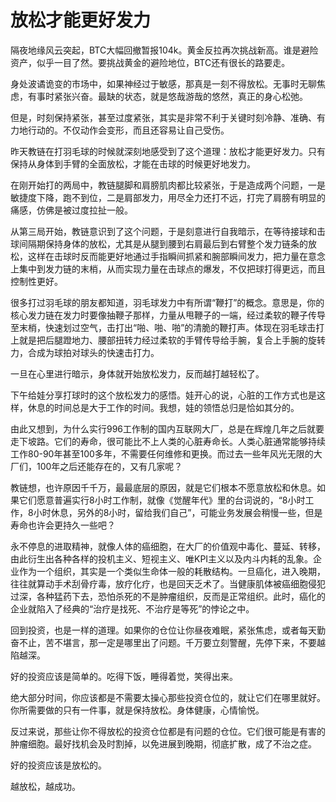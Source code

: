# 放松才能更好发力

隔夜地缘风云突起，BTC大幅回撤暂报104k。黄金反拉再次挑战新高。谁是避险资产，似乎一目了然。要挑战黄金的避险地位，BTC还有很长的路要走。

身处波谲诡变的市场中，如果神经过于敏感，那真是一刻不得放松。无事时无聊焦虑，有事时紧张兴奋。最缺的状态，就是悠哉游哉的悠然，真正的身心松弛。

但是，时刻保持紧张，甚至过度紧张，其实是非常不利于关键时刻冷静、准确、有力地行动的。不仅动作会变形，而且还容易让自己受伤。

昨天教链在打羽毛球的时候就深刻地感受到了这个道理：放松才能更好发力。只有保持从身体到手臂的全面放松，才能在击球的时候更好地发力。

在刚开始打的两局中，教链腿脚和肩膀肌肉都比较紧张，于是造成两个问题，一是敏捷度下降，跑不到位，二是肩部发力，用尽全力还打不远，打完了肩膀有明显的痛感，仿佛是被过度拉扯一般。

从第三局开始，教链意识到了这个问题，于是刻意进行自我暗示，在等待接球和击球间隔期保持身体的放松，尤其是从腿到腰到右肩最后到右臂整个发力链条的放松，这样在击球时反而能更好地通过手指瞬间抓紧和腕部瞬间发力，把力量在意念上集中到发力链的末梢，从而实现力量在击球点的爆发，不仅把球打得更远，而且控制性更好。

很多打过羽毛球的朋友都知道，羽毛球发力中有所谓“鞭打”的概念。意思是，你的核心发力链在发力时要像抽鞭子那样，力量从甩鞭子的一端，经过柔软的鞭子传导至末梢，快速划过空气，击打出“啪、啪、啪”的清脆的鞭打声。体现在羽毛球击打上就是把后腿蹬地力、腰部扭转力经过柔软的手臂传导给手腕，复合上手腕的旋转力，合成为球拍对球头的快速击打力。

一旦在心里进行暗示，身体就开始放松发力，反而越打越轻松了。

下午给娃分享打球时的这个放松发力的感悟。娃开心的说，心脏的工作方式也是这样，休息的时间总是大于工作的时间。我想，娃的领悟总归是恰如其分的。

由此又想到，为什么实行996工作制的国内互联网大厂，总是在辉煌几年之后就要走下坡路。它们的寿命，很可能比不上人类的心脏寿命长。人类心脏通常能够持续工作80-90年甚至100多年，不需要任何维修和更换。而过去一些年风光无限的大厂们，100年之后还能存在的，又有几家呢？

教链想，也许原因千千万，最最底层的原因，就是它们根本不愿意放松和休息。如果它们愿意普遍实行8小时工作制，就像《觉醒年代》里的台词说的，“8小时工作，8小时休息，另外的8小时，留给我们自己”，可能业务发展会稍慢一些，但是寿命也许会更持久一些吧？

永不停息的进取精神，就像人体的癌细胞，在大厂的价值观中毒化、蔓延、转移，由此衍生出各种各样的投机主义、短视主义、唯KPI主义以及内斗内耗的乱象。企业作为一个组织，其实是一个类似生命体一般的耗散结构。一旦癌化，进入晚期，往往就算动手术刮骨疗毒，放疗化疗，也是回天乏术了。当健康肌体被癌细胞侵犯过深，各种猛药下去，恐怕杀死的不是肿瘤组织，反而是正常组织。此时，癌化的企业就陷入了经典的“治疗是找死、不治疗是等死”的悖论之中。

回到投资，也是一样的道理。如果你的仓位让你昼夜难眠，紧张焦虑，或者每天勤奋不止，苦不堪言，那一定是哪里出了问题。千万要立刻警醒，先停下来，不要越陷越深。

好的投资应该是简单的。吃得下饭，睡得着觉，笑得出来。

绝大部分时间，你应该都是不需要太操心那些投资仓位的，就让它们在哪里就好。你所需要做的只有一件事，就是保持放松。身体健康，心情愉悦。

反过来说，那些让你不得放松的投资仓位都是有问题的仓位。它们很可能是有害的肿瘤细胞。最好找机会及时割掉，以免进展到晚期，彻底扩散，成了不治之症。

好的投资应该是放松的。

越放松，越成功。
